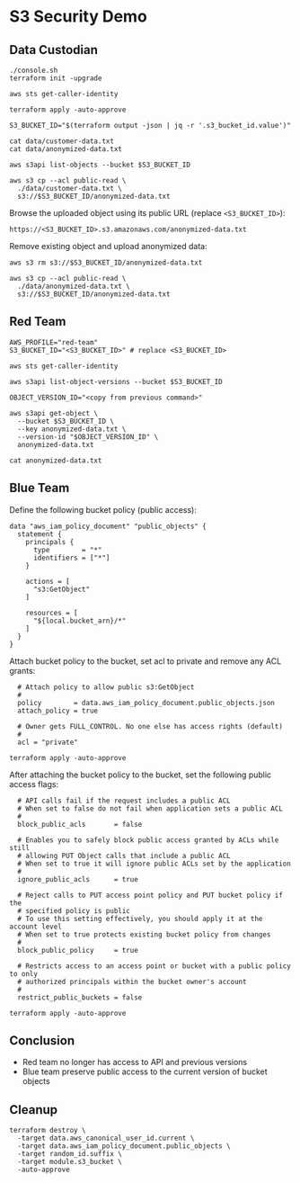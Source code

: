 # S3 Security Demo

## Data Custodian

```
./console.sh
terraform init -upgrade
```

```
aws sts get-caller-identity

terraform apply -auto-approve

S3_BUCKET_ID="$(terraform output -json | jq -r '.s3_bucket_id.value')"

cat data/customer-data.txt
cat data/anonymized-data.txt

aws s3api list-objects --bucket $S3_BUCKET_ID

aws s3 cp --acl public-read \
  ./data/customer-data.txt \
  s3://$S3_BUCKET_ID/anonymized-data.txt
```

Browse the uploaded object using its public URL (replace `<S3_BUCKET_ID>`): 

```
https://<S3_BUCKET_ID>.s3.amazonaws.com/anonymized-data.txt
```

Remove existing object and upload anonymized data:

```
aws s3 rm s3://$S3_BUCKET_ID/anonymized-data.txt

aws s3 cp --acl public-read \
  ./data/anonymized-data.txt \
  s3://$S3_BUCKET_ID/anonymized-data.txt
```

## Red Team

```
AWS_PROFILE="red-team"
S3_BUCKET_ID="<S3_BUCKET_ID>" # replace <S3_BUCKET_ID>

aws sts get-caller-identity

aws s3api list-object-versions --bucket $S3_BUCKET_ID

OBJECT_VERSION_ID="<copy from previous command>"

aws s3api get-object \
  --bucket $S3_BUCKET_ID \
  --key anonymized-data.txt \
  --version-id "$OBJECT_VERSION_ID" \
  anonymized-data.txt

cat anonymized-data.txt
```

## Blue Team

Define the following bucket policy (public access):

```
data "aws_iam_policy_document" "public_objects" {
  statement {
    principals {
      type        = "*"
      identifiers = ["*"]
    }

    actions = [
      "s3:GetObject"
    ]

    resources = [
      "${local.bucket_arn}/*"
    ]
  }
}
```

Attach bucket policy to the bucket, set acl to private and remove any ACL
grants:

```
  # Attach policy to allow public s3:GetObject
  #
  policy        = data.aws_iam_policy_document.public_objects.json
  attach_policy = true

  # Owner gets FULL_CONTROL. No one else has access rights (default)
  #
  acl = "private"
```

```
terraform apply -auto-approve
```

After attaching the bucket policy to the bucket, set the following public
access flags:

```
  # API calls fail if the request includes a public ACL
  # When set to false do not fail when application sets a public ACL
  #
  block_public_acls       = false

  # Enables you to safely block public access granted by ACLs while still
  # allowing PUT Object calls that include a public ACL
  # When set to true it will ignore public ACLs set by the application
  #
  ignore_public_acls      = true
 
  # Reject calls to PUT access point policy and PUT bucket policy if the
  # specified policy is public
  # To use this setting effectively, you should apply it at the account level
  # When set to true protects existing bucket policy from changes
  #
  block_public_policy     = true

  # Restricts access to an access point or bucket with a public policy to only
  # authorized principals within the bucket owner's account
  #
  restrict_public_buckets = false
```

```
terraform apply -auto-approve
```

## Conclusion

- Red team no longer has access to API and previous versions
- Blue team preserve public access to the current version of bucket objects

## Cleanup 

```
terraform destroy \
  -target data.aws_canonical_user_id.current \
  -target data.aws_iam_policy_document.public_objects \
  -target random_id.suffix \
  -target module.s3_bucket \
  -auto-approve
```
